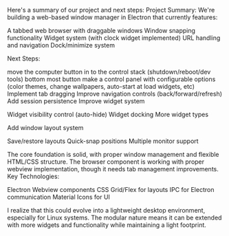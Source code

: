 Here's a summary of our project and next steps:
Project Summary:
We're building a web-based window manager in Electron that currently features:

A tabbed web browser with draggable windows
Window snapping functionality
Widget system (with clock widget implemented)
URL handling and navigation
Dock/minimize system

Next Steps:

move the computer button in to the control stack (shutdown/reboot/dev tools) bottom most button
make a control panel with configurable options (color themes, change wallpapers, auto-start at load widgets, etc)
Implement tab dragging
Improve navigation controls (back/forward/refresh)
Add session persistence
Improve widget system

Widget visibility control (auto-hide)
Widget docking
More widget types


Add window layout system

Save/restore layouts
Quick-snap positions
Multiple monitor support



The core foundation is solid, with proper window management and flexible HTML/CSS structure. The browser component is working with proper webview implementation, though it needs tab management improvements.
Key Technologies:

Electron
Webview components
CSS Grid/Flex for layouts
IPC for Electron communication
Material Icons for UI

I realize that this could evolve into a lightweight desktop environment, especially for Linux systems. The modular nature means it can be extended with more widgets and functionality while maintaining a light footprint.